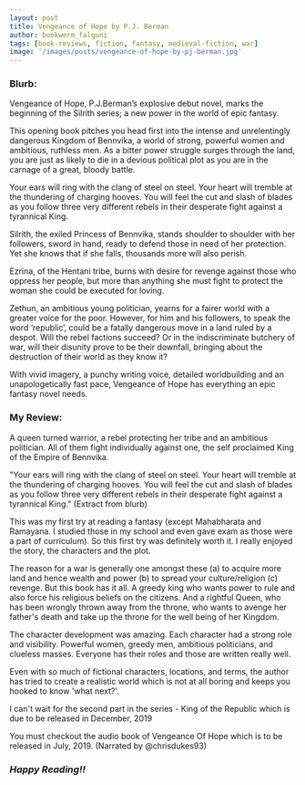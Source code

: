 ```yaml
---
layout: post
title: Vengeance of Hope by P.J. Berman
author: bookworm_falguni
tags: [book-reviews, fiction, fantasy, medieval-fiction, war]
image: '/images/posts/vengeance-of-hope-by-pj-berman.jpg'
---
```

### **Blurb:**

Vengeance of Hope, P.J.Berman’s explosive debut novel, marks the beginning of the Silrith series; a new power in the world of epic fantasy.

This opening book pitches you head first into the intense and unrelentingly dangerous Kingdom of Bennvika, a world of strong, powerful women and ambitious, ruthless men. As a bitter power struggle surges through the land, you are just as likely to die in a devious political plot as you are in the carnage of a great, bloody battle.

Your ears will ring with the clang of steel on steel. Your heart will tremble at the thundering of charging hooves. You will feel the cut and slash of blades as you follow three very different rebels in their desperate fight against a tyrannical King.

Silrith, the exiled Princess of Bennvika, stands shoulder to shoulder with her followers, sword in hand, ready to defend those in need of her protection. Yet she knows that if she falls, thousands more will also perish.

Ezrina, of the Hentani tribe, burns with desire for revenge against those who oppress her people, but more than anything she must fight to protect the woman she could be executed for loving.

Zethun, an ambitious young politician, yearns for a fairer world with a greater voice for the poor. However, for him and his followers, to speak the word ‘republic’, could be a fatally dangerous move in a land ruled by a despot.
 Will the rebel factions succeed? Or in the indiscriminate butchery of war, will their disunity prove to be their downfall, bringing about the destruction of their world as they know it?

With vivid imagery, a punchy writing voice, detailed worldbuilding and an unapologetically fast pace, Vengeance of Hope has everything an epic fantasy novel needs. 

### **My Review:**

A queen turned warrior, a rebel protecting her tribe and an ambitious politician. All of them fight individually against one, the self proclaimed King of the Empire of Bennvika.

"Your ears will ring with the clang of steel on steel. Your heart will tremble at the thundering of charging hooves. You will feel the cut and slash of blades as you follow three very different rebels in their desperate fight against a tyrannical King." (Extract from blurb)

This was my first try at reading a fantasy (except Mahabharata and Ramayana. I studied those in my school and even gave exam as those were a part of curriculum). So this first try was definitely worth it. I really enjoyed the story, the characters and the plot.

The reason for a war is generally one amongst these (a) to acquire more land and hence wealth and power (b) to spread your culture/religion (c) revenge.
But this book has it all. A greedy king who wants power to rule and also force his religious beliefs on the citizens. And a rightful Queen, who has been wrongly thrown away from the throne, who wants to avenge her father's death and take up the throne for the well being of her Kingdom.

The character development was amazing. Each character had a strong role and visibility. Powerful women, greedy men, ambitious politicians, and clueless masses. Everyone has their roles and those are written really well.

Even with so much of fictional characters, locations, and terms, the author has tried to create a realistic world which is not at all boring and keeps you hooked to know 'what next?'.

I can't wait for the second part in the series - King of the Republic which is due to be released in December, 2019

You must checkout the audio book of Vengeance Of Hope which is to be released in July, 2019. (Narrated by @chrisdukes93)

### ***Happy Reading!!***
